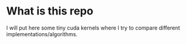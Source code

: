 # What is this repo

I will put here some tiny cuda kernels where I try to compare different implementations/algorithms.

